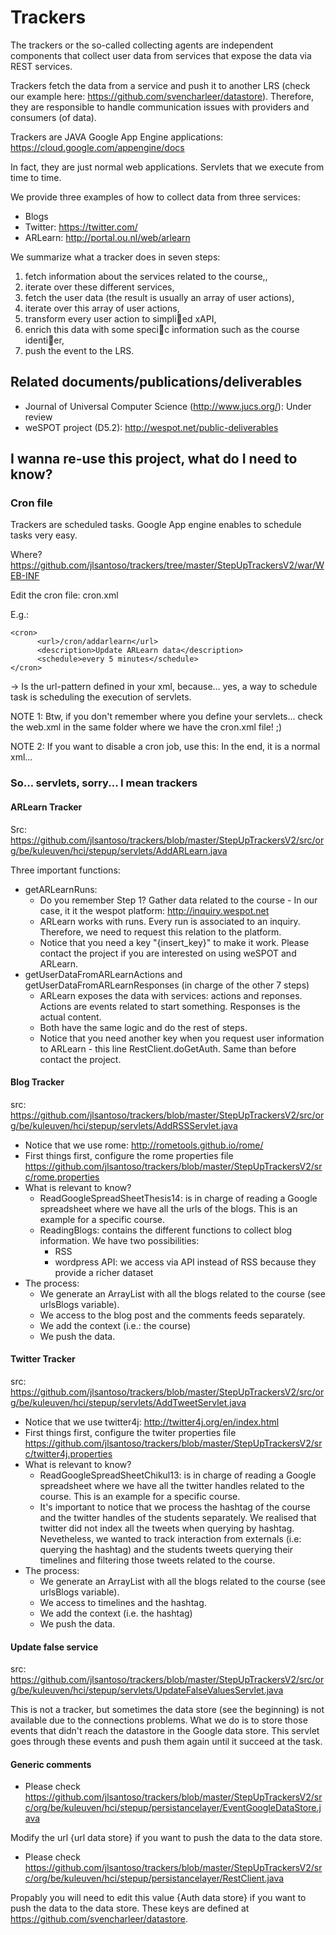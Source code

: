# Trackers

The trackers or the so-called collecting agents are independent components that collect user data from services that expose the data via REST services.

Trackers fetch the data from a service and push it to another LRS (check our example here: https://github.com/svencharleer/datastore). Therefore, they are responsible to handle communication issues with providers and consumers (of data).

Trackers are JAVA Google App Engine applications: https://cloud.google.com/appengine/docs 

In fact, they are just normal web applications. Servlets that we execute from time to time.

We provide three examples of how to collect data from three services:

* Blogs
* Twitter: https://twitter.com/
* ARLearn: http://portal.ou.nl/web/arlearn

We summarize what a tracker does in seven steps:

1. fetch information about the services related to the course,,
2. iterate over these different services,
3. fetch the user data (the result is usually an array of user actions),
4. iterate over this array of user actions,
5. transform every user action to simplied xAPI,
6. enrich this data with some specic information such as the course identier,
7. push the event to the LRS.

## Related documents/publications/deliverables

* Journal of Universal Computer Science (http://www.jucs.org/): Under review
* weSPOT project (D5.2): http://wespot.net/public-deliverables

## I wanna re-use this project, what do I need to know?

### Cron file

Trackers are scheduled tasks. Google App engine enables to schedule tasks very easy. 

Where? https://github.com/jlsantoso/trackers/tree/master/StepUpTrackersV2/war/WEB-INF

Edit the cron file: cron.xml

E.g.: 

	<cron>
		  <url>/cron/addarlearn</url>
		  <description>Update ARLearn data</description>
		  <schedule>every 5 minutes</schedule>
	</cron>
	
<url> -> Is the url-pattern defined in your xml, because... yes, a way to schedule task is scheduling the execution of servlets.

NOTE 1: Btw, if you don't remember where you define your servlets... check the web.xml in the same folder where we have the cron.xml file! ;)

NOTE 2: If you want to disable a cron job, use this: <!-- --> In the end, it is a normal xml... 

### So... servlets, sorry... I mean trackers

#### ARLearn Tracker
Src: https://github.com/jlsantoso/trackers/blob/master/StepUpTrackersV2/src/org/be/kuleuven/hci/stepup/servlets/AddARLearn.java

Three important functions:
* getARLearnRuns: 
  - Do you remember Step 1? Gather data related to the course - In our case, it it the wespot platform: http://inquiry.wespot.net 
  - ARLearn works with runs. Every run is associated to an inquiry. Therefore, we need to request this relation to the platform.
  - Notice that you need a key "{insert_key}" to make it work. Please contact the project if you are interested on using weSPOT and ARLearn.
* getUserDataFromARLearnActions and getUserDataFromARLearnResponses (in charge of the other 7 steps)
  - ARLearn exposes the data with services: actions and reponses. Actions are events related to start something. Responses is the actual content.
  - Both have the same logic and do the rest of steps.
  - Notice that you need another key when you request user information to ARLearn - this line RestClient.doGetAuth. Same than before contact the project.

#### Blog Tracker
src: https://github.com/jlsantoso/trackers/blob/master/StepUpTrackersV2/src/org/be/kuleuven/hci/stepup/servlets/AddRSSServlet.java
* Notice that we use rome: http://rometools.github.io/rome/
* First things first, configure the rome properties file https://github.com/jlsantoso/trackers/blob/master/StepUpTrackersV2/src/rome.properties
* What is relevant to know? 
  - ReadGoogleSpreadSheetThesis14: is in charge of reading a Google spreadsheet where we have all the urls of the blogs. This is an example for a specific course.
  - ReadingBlogs: contains the different functions to collect blog information. We have two possibilities:
    + RSS
    + wordpress API: we access via API instead of RSS because they provide a richer dataset
* The process:
  - We generate an ArrayList with all the blogs related to the course (see urlsBlogs variable).
  - We access to the blog post and the comments feeds separately.
  - We add the context (i.e.: the course)
  - We push the data.


#### Twitter Tracker
src: https://github.com/jlsantoso/trackers/blob/master/StepUpTrackersV2/src/org/be/kuleuven/hci/stepup/servlets/AddTweetServlet.java
* Notice that we use twitter4j: http://twitter4j.org/en/index.html
* First things first, configure the twiter properties file https://github.com/jlsantoso/trackers/blob/master/StepUpTrackersV2/src/twitter4j.properties
* What is relevant to know? 
  - ReadGoogleSpreadSheetChikul13: is in charge of reading a Google spreadsheet where we have all the twitter handles related to the course. This is an example for a specific course.
  - It's important to notice that we process the hashtag of the course and the twitter handles of the students separately. We realised that twitter did not index all the tweets when querying by hashtag. Nevetheless, we wanted to track interaction from externals (i.e: querying the hashtag) and the students tweets querying their timelines and filtering those tweets related to the course.
* The process:
  - We generate an ArrayList with all the blogs related to the course (see urlsBlogs variable).
  - We access to timelines and the hashtag.
  - We add the context (i.e. the hashtag)
  - We push the data.

#### Update false service
src: https://github.com/jlsantoso/trackers/blob/master/StepUpTrackersV2/src/org/be/kuleuven/hci/stepup/servlets/UpdateFalseValuesServlet.java

This is not a tracker, but sometimes the data store (see the beginning) is not available due to the connections problems. What we do is to store those events that didn't reach the datastore in the Google data store. This servlet goes through these events and push them again until it succeed at the task.

#### Generic comments

* Please check https://github.com/jlsantoso/trackers/blob/master/StepUpTrackersV2/src/org/be/kuleuven/hci/stepup/persistancelayer/EventGoogleDataStore.java

Modify the url {url data store} if you want to push the data to the data store. 

* Please check https://github.com/jlsantoso/trackers/blob/master/StepUpTrackersV2/src/org/be/kuleuven/hci/stepup/persistancelayer/RestClient.java

Propably you will need to edit this value {Auth data store} if you want to push the data to the data store. These keys are defined at https://github.com/svencharleer/datastore.
